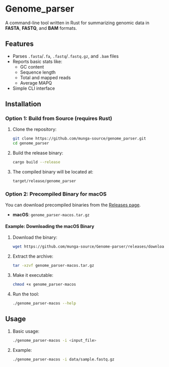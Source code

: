 # Genome_parser

A command-line tool written in Rust for summarizing genomic data in **FASTA**, **FASTQ**, and **BAM** formats.

##  Features

- Parses `.fasta`/`.fa`, `.fastq`/`.fastq.gz`, and `.bam` files
- Reports basic stats like:
  - GC content
  - Sequence length
  - Total and mapped reads
  - Average MAPQ
- Simple CLI interface


## Installation


### Option 1: Build from Source (requires Rust)

1. Clone the repository:

    ```bash
    git clone https://github.com/munga-source/genome_parser.git
    cd genome_parser
    ```
2. Build the release binary:

    ```bash
    cargo build --release
    ```

3. The compiled binary will be located at:

    ```bash
    target/release/genome_parser
    ```

### Option 2: Precompiled Binary for macOS

You can download precompiled binaries from the [Releases page](https://github.com/munga-source/Genome-parser/releases).

- **macOS**: `genome_parser-macos.tar.gz`

#### Example: Downloading the macOS Binary

1. Download the binary:
    ```bash
    wget https://github.com/munga-source/Genome-parser/releases/download/v0.1.0/genome_parser-macos.tar.gz
    ```

2. Extract the archive:
    ```bash
    tar -xzvf genome_parser-macos.tar.gz
    ```

3. Make it executable:
    ```bash
    chmod +x genome_parser-macos
    ```

4. Run the tool:
    ```bash
    ./genome_parser-macos --help
    ```



 ## Usage

1. Basic usage:

    ```bash
    ./genome_parser-macos -i <input_file>
    ```


2. Example:

    ```bash
    ./genome_parser-macos -i data/sample.fastq.gz
    ```
